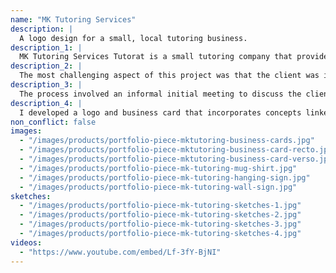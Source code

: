 ```yaml
---
name: "MK Tutoring Services"
description: |
  A logo design for a small, local tutoring business.
description_1: |
  MK Tutoring Services Tutorat is a small tutoring company that provides educational support in reading, writing and math.
description_2: |
  The most challenging aspect of this project was that the client was initially unsure about her objectives for the logo and brand. She wanted to integrate both the name of her company as well as elements representing growth, tutoring, reading, writing and education, while appealing to pupils and parents. Many rounds of mockups were created to ensure that the logo and brand identity was optimized for her target audience. A key lesson learned was to spend as much time as necessary upfront to ensure that the project objectives and brief are clear to both the client and me.
description_3: |
  The process involved an informal initial meeting to discuss the client's needs and preferences, followed by a round of sketching and several rounds of mockups and revisions, based on the client's feedback.
description_4: |
  I developed a logo and business card that incorporates concepts linked to the client's focus--reading, writing, and math. The logo represents a book and a pencil, and also includes an angle in the pencil tip to reference math. The logo was produced in three colours (yellow, blue and green) to offer the client flexibility. The business cards focus on the logo on the verso and provide contact details on the recto.
non_conflict: false
images:
  - "/images/products/portfolio-piece-mktutoring-business-cards.jpg"
  - "/images/products/portfolio-piece-mktutoring-business-card-recto.jpg"
  - "/images/products/portfolio-piece-mktutoring-business-card-verso.jpg"
  - "/images/products/portfolio-piece-mk-tutoring-mug-shirt.jpg"
  - "/images/products/portfolio-piece-mk-tutoring-hanging-sign.jpg"
  - "/images/products/portfolio-piece-mk-tutoring-wall-sign.jpg"
sketches:
  - "/images/products/portfolio-piece-mk-tutoring-sketches-1.jpg"
  - "/images/products/portfolio-piece-mk-tutoring-sketches-2.jpg"
  - "/images/products/portfolio-piece-mk-tutoring-sketches-3.jpg"
  - "/images/products/portfolio-piece-mk-tutoring-sketches-4.jpg"
videos:
  - "https://www.youtube.com/embed/Lf-3fY-BjNI"
---
```

